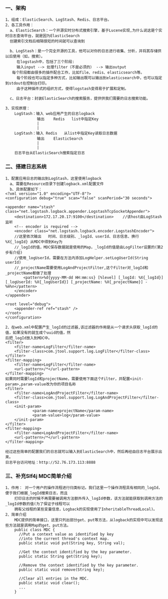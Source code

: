 ### 一、架构
    1、组成：ElasticSearch、LogStash、Redis、日志平台。
	2、各工具作用：
	  a、ElasticSearch：一个开源实时分布式搜索引擎，基于Lucene实现,为什么说这是个实时日志查询平台，就是因为ElasticSearch
	  创建索引文档后相隔很短的时间就可以查询到
	  
	  b、LogStash：是一个完全开源的工具，他可以对你的日志进行收集、分析，并将其存储供以后使用（如，搜索）。
	     在logstash中，包括了三个阶段:
 	     输入input --> 处理filter（不是必须的） --> 输出output
       每个阶段都由很多的插件配合工作，比如file、redis、elasticsearch等。
	     每个阶段也可以指定多种方式，比如输出既可以输出到elasticsearch中，也可以指定到stdout在控制台打印。
	     由于这种插件式的组织方式，使得logstash变得易于扩展和定制。
	     
	  c、日志平台：封装ElasticSearch的搜索服务，提供供我们需要的日志搜索功能。  
			
	3、实现原理：
		LogStash：输入	web应用产生的日志logback
				  输出	Redis   list中指定Key
				  |
				  |
		LogStash：输入	Redis	从list中指定Key读取日志数据  
				  输出	ElasticSearch
				  |
				  |
		日志平台从ElasticSearch搜索指定日志
		
### 二、搭建日志系统
	1、配置应用日志的输出到LogStash，这里使用logback
	  a、需要在Resource目录下创建logback.xml配置文件
	  b、具体配置如下：
	<?xml version="1.0" encoding="UTF-8"?>
	<configuration debug="true" scan="false" scanPeriod="30 seconds"> 
			
	<appender name="stash" class="net.logstash.logback.appender.LogstashTcpSocketAppender">
		<destination>172.17.20.17:9100</destination>	//该host由LogStash监听
		<!-- encoder is required -->
		<encoder class="net.logstash.logback.encoder.LogstashEncoder">
		//这里依次输出   时间、日志级别、_logId、userId、日志信息、换行    %X{_logId} 从MDC中得到Key为
		//_logId的值，MDC保存数据就是使用的Map，_logId的值是由LogFilter设置的(第2步有介绍)
		//使用_logUserId，需要在方法内添加LogHelper.setLogUserId(String userId)
		//_projectName需要使用LogAndProjectFilter,这个Filter对_logId和_projectName都做了处理
		    <pattern>%d{yyyy-MM-dd HH:mm:ss} [%level] [_logId: %X{_logId}] [_logUserId: %X{_logUserId}] [_projectName: %X{_projectName}] - %m%n</pattern>
		</encoder>
	</appender>

	<root level="debug">
		<appender-ref ref="stash" />
	</root>
	</configuration>
	
	2、在web.xml中配置产生_logId的过滤器,该过滤器的作用是从一个请求头获取_logId的值，如果没有的就生成个uuid的值，然
	后把_logId放入到MDC中。
	<filter>
		<filter-name>LogFilter</filter-name>
		<filter-class>com.jtool.support.log.LogFilter</filter-class>
	</filter>
	<filter-mapping>
		<filter-name>LogFilter</filter-name>
		<url-pattern>/*</url-pattern>
	</filter-mapping>
	如果同时需要logId和projectName，需要使用下面这个Filter，并配置<init-param>,param-value改为你的项目名称
	<filter>
    	<filter-name>LogAndProjectFilter</filter-name>
    	<filter-class>com.jtool.support.log.LogAndProjectFilter</filter-class>
    	<init-param>
        		<param-name>projectName</param-name>
        		<param-value>log</param-value>
    	</init-param>
	</filter>
	<filter-mapping>
    	<filter-name>LogAndProjectFilter</filter-name>
    	<url-pattern>/*</url-pattern>
	</filter-mapping>
		
	经过这些简单的配置我们的日志就可以输入到ElasticSearch中，然后再经由日志平台展示出来。
	日志平台访问地址：http://52.76.173.113:8888
	
### 三、补充Slf4j MDC简单介绍
	1、作用： 对一个用户的操作流程进行归类标记。我们这里一个操作流程具有相同的_logId，便于我们根据_logId搜索日志，而且
		打印日志的时候不再需要被调用方法额外传入_logId参数，该方法就能获取到调用方法的_logId参数的值(为了保证子线程可以
		拥有父线程的某些变量信息，Logback的实现使用了InheritableThreadLocal)。
	2、简单介绍 
		MDC提供的简单接口，这里只列出部分get、put等方法，从logback的实现中可以发现这些方法就是调用Map的get、put方法。
		public class MDC {
		  //Put a context value as identified by key
		  //into the current thread's context map.
		  public static void put(String key, String val);

		  //Get the context identified by the key parameter.
		  public static String get(String key);

		  //Remove the context identified by the key parameter.
		  public static void remove(String key);

		  //Clear all entries in the MDC.
		  public static void clear();
		  ...
		}
